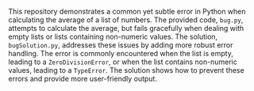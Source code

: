 This repository demonstrates a common yet subtle error in Python when calculating the average of a list of numbers. The provided code, `bug.py`, attempts to calculate the average, but fails gracefully when dealing with empty lists or lists containing non-numeric values. The solution, `bugSolution.py`, addresses these issues by adding more robust error handling.  The error is commonly encountered when the list is empty, leading to a `ZeroDivisionError`, or when the list contains non-numeric values, leading to a `TypeError`.  The solution shows how to prevent these errors and provide more user-friendly output.